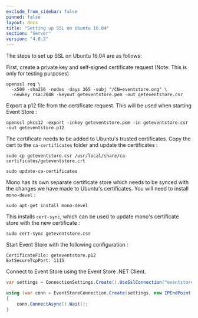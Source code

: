 ```yaml
---
exclude_from_sidebar: false
pinned: false
layout: docs
title: "Setting up SSL on Ubuntu 16.04"
section: "Server"
version: "4.0.2"
---
```


The steps to set up SSL on Ubuntu 16.04 are as follows:

First, create a private key and self-signed certificate request (Note: This is only for testing purposes)

```
openssl req \
  -x509 -sha256 -nodes -days 365 -subj "/CN=eventstore.org" \
  -newkey rsa:2048 -keyout geteventstore.pem -out geteventstore.csr
```

Export a p12 file from the certificate request. This will be used when starting Event Store :

```
openssl pkcs12 -export -inkey geteventstore.pem -in geteventstore.csr -out geteventstore.p12
```

The certificate needs to be added to Ubuntu's trusted certificates. Copy the cert to the `ca-certificates` folder and update the certificates :

```
sudo cp geteventstore.csr /usr/local/share/ca-certificates/geteventstore.crt

sudo update-ca-certificates
```

Mono has its own separate certificate store which needs to be synced with the changes we have made to Ubuntu's certificates.
You will need to install `mono-devel` :

```
sudo apt-get install mono-devel
```

This installs `cert-sync`, which can be used to update mono's certificate store with the new certificate :

```
sudo cert-sync geteventstore.csr
```

Start Event Store with the following configuration :

```
CertificateFile: geteventstore.p12
ExtSecureTcpPort: 1115
```

Connect to Event Store using the Event Store .NET Client.

```csharp
var settings = ConnectionSettings.Create().UseSslConnection("eventstore.org", true);

using (var conn = EventStoreConnection.Create(settings, new IPEndPoint(IPAddress.Loopback, 1115)))
{
    conn.ConnectAsync().Wait();
}
```